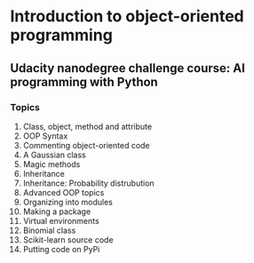 # Introduction to object-oriented programming
## Udacity nanodegree challenge course: AI programming with Python
### Topics
1. Class, object, method and attribute
2. OOP Syntax
3. Commenting object-oriented code
4. A Gaussian class
5. Magic methods
6. Inheritance
7. Inheritance: Probability distrubution
8. Advanced OOP topics
9. Organizing into modules
10. Making a package
11. Virtual environments
12. Binomial class
13. Scikit-learn source code
14. Putting code on PyPi